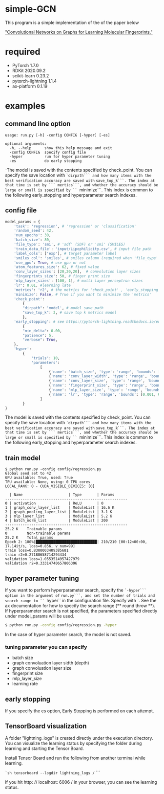 # simple-GCN

This program is a simple implementation of the of the paper below

["Convolutional Networks on Graphs for Learning Molecular Fingerprints."](https://arxiv.org/pdf/1509.09292.pdf)


# required
- PyTorch 1.7.0
- RDKit 2020.09.2
- scikit-learn 0.23.2
- pytorch-lightning  1.1.4
- ax-platform  0.1.19

# examples
## command line option
```
usage: run.py [-h] -config CONFIG [-hyper] [-es]

optional arguments:
  -h, --help      show this help message and exit
  -config CONFIG  specify config file
  -hyper          run for hyper parameter tuning
  -es             do early stopping
```

-The model is saved with the contents specified by check_point.
You can specify the save location with `` `dirpath``` and how many items with the best verification accuracy are saved with `` `save_top_k```. The index at that time is set by ``` mertics```, and whether the accuracy should be large or small is specified by `` `minimize```. This index is common to the following early_stopping and hyperparameter search indexes.

## config file
```regression.py
model_params = {
    'task': 'regression', # 'regression' or 'classification'
    'random_seed': 42,
    'num_epochs': 30,
    'batch_size': 80,
    'file_type': 'smi', # 'sdf' (SDF) or 'smi' (SMILES)
    'train_data_file': 'input/Lipophilicity.csv', # input file path
    'label_cols': ['exp'], # target parameter label
    'smiles_col': 'smiles', # smiles column (required when 'file_type' is 'smi')
    'use_gpu': True, # use gpu or not
    'atom_features_size': 62, # fixed value
    'conv_layer_sizes': [20,20,20],  # convolution layer sizes
    'fingerprints_size': 50, # finger print size
    'mlp_layer_sizes': [100, 1], # multi layer perceptron sizes
    'lr': 0.01, #learning late
    'metrics': 'r2', # the metrics for 'check_point' , 'early_stopping', 'hyper'
    'minimize': False, # True if you want to minimize the 'metrics'
    'check_point':
        {
        "dirpath": 'model', # model save path
        "save_top_k": 3, # save top k metrics model
        },
    'early_stopping': # see https://pytorch-lightning.readthedocs.io/en/stable/generated/pytorch_lightning.callbacks.EarlyStopping.html
        {
        "min_delta": 0.00,
        "patience": 5,
        "verbose": True,
    },
    'hyper':
        {
            'trials': 10,
            'parameters':
                [
                    {'name': 'batch_size', 'type': 'range', 'bounds': [50, 300], 'value_type': 'int'},
                    {'name': 'conv_layer_width', 'type': 'range', 'bounds': [1, 4], 'value_type': 'int'},
                    {'name': 'conv_layer_size', 'type': 'range', 'bounds': [5, 100], 'value_type': 'int'},
                    {'name': 'fingerprint_size', 'type': 'range', 'bounds': [30, 100], 'value_type': 'int'},
                    {'name': 'mlp_layer_size', 'type': 'range', 'bounds': [30, 100], 'value_type': 'int'},
                    {'name': 'lr', 'type': 'range', 'bounds': [0.001, 0.1], 'value_type': 'float'},
                ]
        }
}
```

The model is saved with the contents specified by check_point.
You can specify the save location with `` `dirpath``` and how many items with the best verification accuracy are saved with `` `save_top_k```. The index at that time is set by ``` mertics```, and whether the accuracy should be large or small is specified by `` `minimize```.
This index is common to the following early_stopping and hyperparameter search indexes.

## train model

```
$ python run.py -config config/regression.py
Global seed set to 42
GPU available: True, used: True
TPU available: None, using: 0 TPU cores
LOCAL_RANK: 0 - CUDA_VISIBLE_DEVICES: [0]

  | Name                     | Type       | Params
--------------------------------------------------------
0 | activation               | ReLU       | 0
1 | graph_conv_layer_list    | ModuleList | 16.6 K
2 | graph_pooling_layer_list | ModuleList | 3.1 K
3 | mlp_layer_list           | ModuleList | 5.2 K
4 | batch_norm_list          | ModuleList | 200
--------------------------------------------------------
25.2 K    Trainable params
0         Non-trainable params
25.2 K    Total params
Epoch 2: 100%|████████████████████████████| 210/210 [00:12<00:00, 17.14it/s, loss=0.856, v_num=99]
train loss=0.8300003409385681
train r2=0.27188658714294434
validation loss=1.0553514957427979
validation r2=0.33314740657806396

```

## hyper parameter tuning
If you want to perform hyperparameter search, specify the `` `-hyper``` option in the argument of `` `run.py```, and set the number of trials and search range to `` `hyper`` in the configuration file. Specify with `. See the ax documentation for how to specify the search range (** round throw **). If hyperparameter search is not specified, the parameters specified directly under model_params will be used.

```sh
$ python run.py -config config/regression.py -hyper
```

In the case of hyper parameter search, the model is not saved.

### tuning parameter you can specify

- batch size
- graph convoluation layer sidth (depth)
- graph convoluation layer size
- fingerprint size
- mlp_layer_size
- learning rate

## early stopping
If you specify the es option, Early Stopping is performed on each attempt.

## TensorBoard visualization
A folder "lightning_logs" is created directly under the execution directory.
You can visualize the learning status by specifying the folder during learning and starting the Tensor Board.

Install Tensor Board and run the following from another terminal while learning.

`` `sh
tensorboard --logdir lightning_logs /
`` ```

If you hit http: // localhost: 6006 / in your browser, you can see the learning status.


